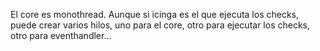 El core es monothread.
Aunque si icinga es el que ejecuta los checks, puede crear varios hilos, uno para el core, otro para ejecutar los checks, otro para eventhandler...
